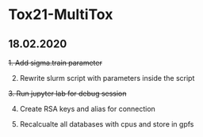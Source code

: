 # Tox21-MultiTox

## 18.02.2020

~~1. Add sigma.train parameter~~

2. Rewrite slurm script with parameters inside the script

~~3. Run jupyter lab for debug session~~

4. Create RSA keys and alias for connection

5. Recalcualte all databases with cpus and store in gpfs

